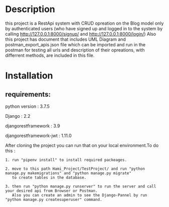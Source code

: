 # Description
this project is a RestApi system with CRUD opreation on the Blog model only by authenticated users
(who have signed up and logged in to the system by calling http://127.0.0.1:8000/signup/ and http://127.0.0.1:8000/login/)
Also this project has document that includes UML Diagram and postman_export_apis json file which can be imported and run in
the postman for testing all urls and description of their opreations, with differrent methods, are included in this file.


# Installation
 

## requirements:


  python version : 3.7.5
  
  Django : 2.2
  
  djangorestframework : 3.9
  
  djangorestframework-jwt : 1.11.0


After cloning the project you can run that on your local environment.To do this :

    1. run "pipenv install" to install required packeages.
    
    2. move to this path Hami_Project/TestProject/ and run "python manage.py makemigrations" and "python manage.py migrate" 
       to create tables in the database.
    
    3. then run "python manage.py runserver" to run the server and call your desired api from Browser or Postman.
       Also you can create an admin to see the Django-Pannel by run "python manage.py createsuperuser" command.
  
